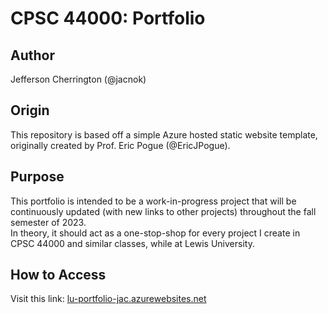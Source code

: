# CPSC 44000: Portfolio

## Author
Jefferson Cherrington (@jacnok)

## Origin
This repository is based off a simple Azure hosted static website template, originally created by Prof. Eric Pogue (@EricJPogue).

## Purpose
This portfolio is intended to be a work-in-progress project that will be continuously updated (with new links to other projects) throughout the fall semester of 2023. \
In theory, it should act as a one-stop-shop for every project I create in CPSC 44000 and similar classes, while at Lewis University.

## How to Access
Visit this link: [lu-portfolio-jac.azurewebsites.net](https://lu-portfolio-jac.azurewebsites.net)
